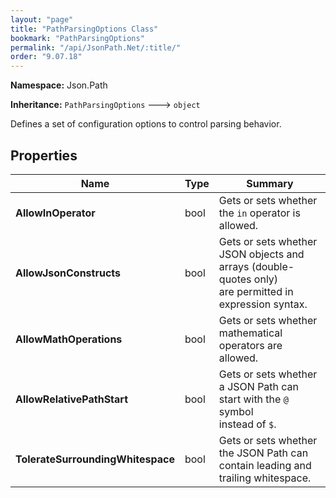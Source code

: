 ```yaml
---
layout: "page"
title: "PathParsingOptions Class"
bookmark: "PathParsingOptions"
permalink: "/api/JsonPath.Net/:title/"
order: "9.07.18"
---
```

**Namespace:** Json.Path

**Inheritance:**
`PathParsingOptions`
 🡒 
`object`

Defines a set of configuration options to control parsing behavior.

## Properties

| Name | Type | Summary |
|---|---|---|
| **AllowInOperator** | bool | Gets or sets whether the `in` operator is allowed. |
| **AllowJsonConstructs** | bool | Gets or sets whether JSON objects and arrays (double-quotes only)<br>are permitted in expression syntax. |
| **AllowMathOperations** | bool | Gets or sets whether mathematical operators are allowed. |
| **AllowRelativePathStart** | bool | Gets or sets whether a JSON Path can start with the `@` symbol<br>instead of `$`. |
| **TolerateSurroundingWhitespace** | bool | Gets or sets whether the JSON Path can contain leading and<br>trailing whitespace. |

